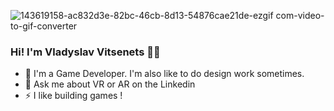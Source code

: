 ![143619158-ac832d3e-82bc-46cb-8d13-54876cae21de-ezgif com-video-to-gif-converter](https://github.com/user-attachments/assets/3964b93f-b282-49c1-9b45-a21ac8688426)

### Hi! I'm Vladyslav Vitsenets 👋🏻

- 🔭 I'm a Game Developer. I'm also like to do design work sometimes.
- 💬 Ask me about VR or AR on the Linkedin
- ⚡ I like building games !

<!--
**vvitsenets/vvitsenets** is a ✨ _special_ ✨ repository because its `README.md` (this file) appears on your GitHub profile.

Here are some ideas to get you started:

- 🔭 I’m currently working on ...
- 🌱 I’m currently learning ...
- 👯 I’m looking to collaborate on ...
- 🤔 I’m looking for help with ...
- 💬 Ask me about ...
- 📫 How to reach me: ...
- 😄 Pronouns: ...
- ⚡ Fun fact: ...
-->
